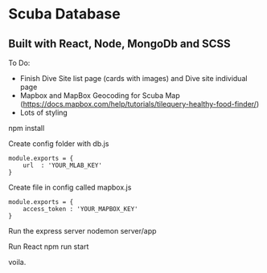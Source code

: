 # Scuba Database

## Built with React, Node, MongoDb and SCSS

To Do: 
- Finish Dive Site list page (cards with images) and Dive site individual page
- Mapbox and MapBox Geocoding for Scuba Map (https://docs.mapbox.com/help/tutorials/tilequery-healthy-food-finder/)
- Lots of styling

npm install

Create config folder with db.js
```
module.exports = {
    url  : 'YOUR_MLAB_KEY'
}
```

Create file in config called mapbox.js
```
module.exports = {
    access_token : 'YOUR_MAPBOX_KEY'
}
```

Run the express server
nodemon server/app

Run React
npm run start

voila.

<!-- API endpoints -->